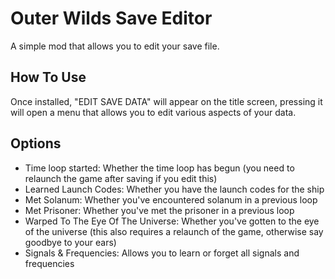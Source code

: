 # Outer Wilds Save Editor

A simple mod that allows you to edit your save file.

## How To Use

Once installed, "EDIT SAVE DATA" will appear on the title screen, pressing it will open a menu that allows you to edit various aspects of your data.

## Options

- Time loop started: Whether the time loop has begun (you need to relaunch the game after saving if you edit this)
- Learned Launch Codes: Whether you have the launch codes for the ship
- Met Solanum: Whether you've encountered solanum in a previous loop
- Met Prisoner: Whether you've met the prisoner in a previous loop
- Warped To The Eye Of The Universe: Whether you've gotten to the eye of the universe (this also requires a relaunch of the game, otherwise say goodbye to your ears)
- Signals & Frequencies: Allows you to learn or forget all signals and frequencies
